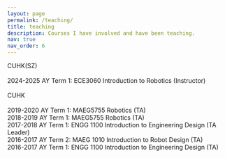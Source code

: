 ```yaml
---
layout: page
permalink: /teaching/
title: teaching
description: Courses I have involved and have been teaching.
nav: true
nav_order: 6
---
```


CUHK(SZ)\
\
2024-2025 AY Term 1: ECE3060 Introduction to Robotics (Instructor)\
\
CUHK\
\
2019-2020 AY Term 1: MAEG5755 Robotics (TA)\
2018-2019 AY Term 1: MAEG5755 Robotics (TA)\
2017-2018 AY Term 1: ENGG 1100 Introduction to Engineering Design (TA Leader)\
2016-2017 AY Term 2: MAEG 1010 Introduction to Robot Design (TA)\
2016-2017 AY Term 1: ENGG 1100 Introduction to Engineering Design (TA)
